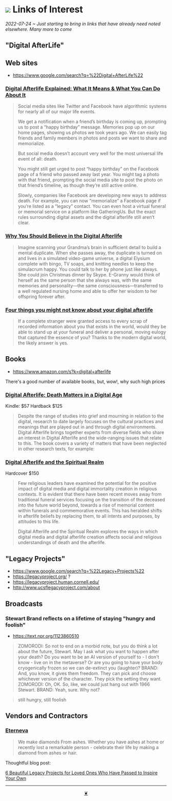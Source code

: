 # [![](https://pushme-pullyou.github.io/tootoo-2022/assets/icons/mark-github.svg )]( https://github.com/evereverland/2022/blob/main/pages/links-of-interest.md "Source code on GitHub" )  Links of Interest

_2022-07-24 ~ Just starting to bring in links that have already need noted elsewhere. Many more to come_

## "Digital AfterLife"

## Web sites

* https://www.google.com/search?q=%22Digital+AfterLife%22


### [Digital Afterlife Explained: What It Means & What You Can Do About It]( https://www.joincake.com/blog/digital-afterlife/ )

>Social media sites like Twitter and Facebook have algorithmic systems for nearly all of our major life events.
>
>We get a notification when a friend’s birthday is coming up, prompting us to post a “happy birthday” message. Memories pop up on our home pages, showing us photos we took years ago. We can easily tag friends and family members in photos and posts we want to share and memorialize.
>
>But social media doesn’t account very well for the most universal life event of all: death.
>
>You might still get urged to post “happy birthday” on the Facebook page of a friend who passed away last year. You might tag a photo with that friend, prompting the social media site to post the photo on that friend’s timeline, as though they’re still active online.
>
>Slowly, companies like Facebook are developing new ways to address death. For example, you can now “memorialize” a Facebook page if you’re listed as a “legacy” contact. You can even host a virtual funeral or memorial service on a platform like GatheringUs. But the exact rules surrounding digital assets and the digital afterlife still aren’t clear.


### [Why You Should Believe in the Digital Afterlife]( https://www.theatlantic.com/science/archive/2016/07/what-a-digital-afterlife-would-be-like/491105/ )

>Imagine scanning your Grandma’s brain in sufficient detail to build a mental duplicate. When she passes away, the duplicate is turned on and lives in a simulated video-game universe, a digital Elysium complete with bingo, TV soaps, and knitting needles to keep the simulacrum happy. You could talk to her by phone just like always. She could join Christmas dinner by Skype. E-Granny would think of herself as the same person that she always was, with the same memories and personality—the same consciousness—transferred to a well regulated nursing home and able to offer her wisdom to her offspring forever after.


### [Four things you might not know about your digital afterlife]( https://www.sciencefocus.com/future-technology/four-things-you-might-not-know-about-your-digital-afterlife/ )

> If a complete stranger were granted access to every scrap of recorded information about you that exists in the world, would they be able to stand up at your funeral and deliver a personal, moving eulogy that captured the essence of you? Thanks to the modern digital world, the likely answer is yes.

## Books

  * https://www.amazon.com/s?k=digital+afterlife

There's a good number of available books, but, wow!, why such high prices

### [Digital Afterlife: Death Matters in a Digital Age]( https://www.amazon.com/Digital-Afterlife-Artificial-Intelligence-Robotics-ebook/dp/B07Z6PBZCL/ )

Kindle: $57 Hardback $125

>Despite the range of studies into grief and mourning in relation to the digital, research to date largely focuses on the cultural practices and meanings that are played out in and through digital environments. Digital Afterlife brings together experts from diverse fields who share an interest in Digital Afterlife and the wide-ranging issues that relate to this. The book covers a variety of matters that have been neglected in other research texts, for example:

### [Digital Afterlife and the Spiritual Realm]( https://www.amazon.com/Afterlife-Spiritual-Artificial-Intelligence-Robotics/dp/0367565382 )

Hardcover $150

>Few religious leaders have examined the potential for the positive impact of digital media and digital immortality creation in religious contexts. It is evident that there have been recent moves away from traditional funeral services focusing on the transition of the deceased into the future world beyond, towards a rise of memorial content within funerals and commemorative events. This has heralded shifts in afterlife beliefs by replacing them, to all intents and purposes, by attitudes to this life.
>
>Digital Afterlife and the Spiritual Realm explores the ways in which digital media and digital afterlife creation affects social and religious understandings of death and the afterlife.


## "Legacy Projects"

* https://www.google.com/search?q=%22Legacy+Projects%22
* https://legacyproject.org/ ?
* https://legacyproject.human.cornell.edu/
* http://www.ucsflegacyproject.com/about


## Broadcasts

### Stewart Brand reflects on a lifetime of staying "hungry and foolish"

* https://text.npr.org/1123860510

>ZOMORODI: So not to end on a morbid note, but you do think a lot about the future, Stewart. May I ask what you want to happen after your death? Do you want to be an AI version of yourself to - I don't know - live on in the metaverse? Or are you going to have your body cryogenically frozen so we can de-extinct you (laughter)?
>BRAND: And, you know, it gives them freedom. They can pick and choose whichever version of the character. They pick the setting they want.
>ZOMORODI: Oh, OK. So, like, we could just hang out with 1966 Stewart.
>BRAND: Yeah, sure. Why not?

>still hungry, still foolish


## Vendors and Contractors

### [Eterneva]( https://eterneva.com/ )

> We make diamonds From ashes. Whether you have ashes at home or recently lost a remarkable person - celebrate their life by making a diamond from ashes or hair.

Thoughtful blog post:

[6 Beautiful Legacy Projects for Loved Ones Who Have Passed to Inspire Your Own]( https://eterneva.com/blog/legacy-project-ideas/ )


***

<center title="Hello! Click me to go up to the top" ><a class=aDingbat href=javascript:window.scrollTo(0,0);> ❦ </a></center>


